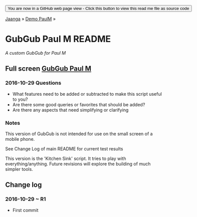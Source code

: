<span style=display:none; >
[You are now in a GitHub source code view - click this link to view Read Me file as a web page]
( https://jaanga.github.io/demo/paul-m/index.html "View file as a web page." ) </span>
<input type=button onclick=window.location.href='https://github.com/jaanga/jaanga.github.io/tree/master/demo/paul-m/';
value='You are now in a GitHub web page view - Click this button to view this read me file as source code' >

[Jaanga]( https://jaanga.github.io ) » [Demo PaulM]( https://jaanga.github.io/demo/paul-m/  ) »

GubGub Paul M README
================================================================================
_A custom GubGub for Paul M_

## Full screen [GubGub Paul M]( http://jaanga.github.io/demo/paul-m/gubgub-pm/ )

### 2016-10-29 Questions

* What features need to be added or subtracted to make this script useful to you?
* Are there some good queries or favorites that should be added?
* Are there any aspects that need simplifying or clarifying

### Notes

This version of GubGub is not intended for use on the small screen of a mobile phone.

See Change Log of main README for current test results

This version is the 'Kitchen Sink' script. It tries to play with everything/anything.
Future revisions will explore the building of much simpler tools.



Change log
--------------------------------------------------------------------------------

### 2016-10-29 ~ R1

* First commit

